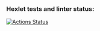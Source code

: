 ### Hexlet tests and linter status:
[![Actions Status](https://github.com/Moty234/python-project-49/actions/workflows/hexlet-check.yml/badge.svg)](https://github.com/Moty234/python-project-49/actions)